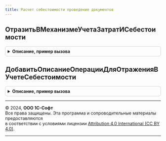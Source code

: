 ```yaml
---
title: Расчет себестоимости проведение документов
---
```



## ОтразитьВМеханизмеУчетаЗатратИСебестоимости
<details style="margin: 1em 0; padding: 0.5em; border: 1px solid #ccc; border-radius: 6px;">

<summary style="font-weight: bold; cursor: pointer;">Описание, пример вызова</summary>

```bsl

Процедура ОтразитьВМеханизмеУчетаЗатратИСебестоимости(Документ, Запрос, ТекстыЗапроса, Регистры, Объект = Неопределено) Экспорт
```

Пример вызова
```bsl
РасчетСебестоимостиПроведениеДокументов.ОтразитьВМеханизмеУчетаЗатратИСебестоимости(Документ, Запрос, ТекстыЗапроса, Регистры, Объект);
```
</details>

## ДобавитьОписаниеОперацииДляОтраженияВУчетеСебестоимости
<details style="margin: 1em 0; padding: 0.5em; border: 1px solid #ccc; border-radius: 6px;">

<summary style="font-weight: bold; cursor: pointer;">Описание, пример вызова</summary>

```bsl

// Добавляет описание операции для отражения.
//
// Параметры:
//	ОписаниеОпераций - Массив -
//	ВидОперации  - ПеречислениеСсылка.ОперацииУчетаСебестоимости -
//	ТекстЗапроса - Строка -
//	ОписаниеОперации - Строка -
//
Процедура ДобавитьОписаниеОперацииДляОтраженияВУчетеСебестоимости(ОписаниеОпераций, ВидОперации, ТекстЗапроса, ОписаниеОперации = "") Экспорт
```

Пример вызова
```bsl
РасчетСебестоимостиПроведениеДокументов.ДобавитьОписаниеОперацииДляОтраженияВУчетеСебестоимости(ОписаниеОпераций, ВидОперации, ТекстЗапроса, ОписаниеОперации);
```
</details>

---

© 2024, **ООО 1С-Софт**  
Все права защищены. Эта программа и сопроводительные материалы предоставляются  
в соответствии с условиями лицензии [Attribution 4.0 International (CC BY 4.0)](https://creativecommons.org/licenses/by/4.0/legalcode).

---
